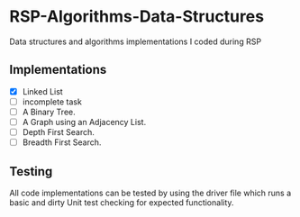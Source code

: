 # RSP-Algorithms-Data-Structures
Data structures and algorithms implementations I coded during RSP

## Implementations 
- [x] Linked List
- [ ] incomplete task
- [ ] A Binary Tree.
- [ ] A Graph using an Adjacency List.
- [ ] Depth First Search.
- [ ] Breadth First Search. 

## Testing
All code implementations can be tested by using the driver file which runs a basic and dirty Unit test checking for expected functionality.